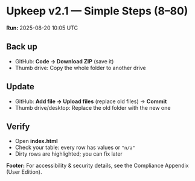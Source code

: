 # Upkeep v2.1 — Simple Steps (8–80)
**Run:** 2025-08-20 10:05 UTC

## Back up
- GitHub: **Code → Download ZIP** (save it)  
- Thumb drive: Copy the whole folder to another drive

## Update
- GitHub: **Add file → Upload files** (replace old files) → **Commit**
- Thumb drive/desktop: Replace the old folder with the new one

## Verify
- Open **index.html**
- Check your table: every row has values or `"n/a"`
- Dirty rows are highlighted; you can fix later

**Footer:** For accessibility & security details, see the Compliance Appendix (User Edition).
